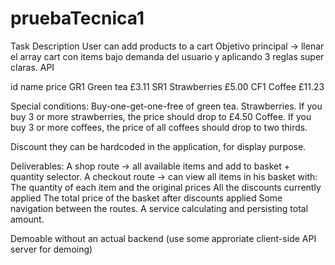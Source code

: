 # pruebaTecnica1

Task Description
User can add products to a cart
Objetivo principal -> llenar el array cart con items bajo demanda del usuario y aplicando 3 reglas super claras.
API

id
name
price
GR1
Green tea
£3.11
SR1
Strawberries
£5.00
CF1
Coffee
£11.23

Special conditions:
Buy-one-get-one-free of green tea.
Strawberries. If you buy 3 or more strawberries, the price should drop to £4.50
Coffee. If you buy 3 or more coffees, the price of all coffees should drop to two thirds.

Discount they can be hardcoded in the application, for display purpose.

Deliverables:
A shop route -> all available items and add to basket + quantity selector.
A checkout route -> can view all items in his basket with:
The quantity of each item and the original prices
All the discounts currently applied
The total price of the basket after discounts applied
Some navigation between the routes.
A service calculating and persisting total amount.

Demoable without an actual backend (use some approriate client-side API server for demoing)
